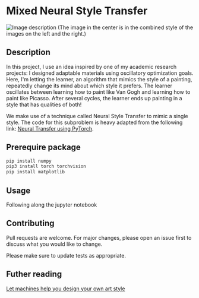 # Mixed Neural Style Transfer

![Image description](https://static.wixstatic.com/media/94d104_d4932d4d0bde443fa6a5ef511762136f~mv2_d_4897_2184_s_2.png)
(The image in the center is in the combined style of the images on the left and the right.)

## Description

In this project, I use an idea inspired by one of my academic research projects: I designed adaptable materials using oscillatory optimization goals. Here, I'm letting the learner, an algorithm that mimics the style of a painting, repeatedly change its mind about which style it prefers. The learner oscillates between learning how to paint like Van Gogh and learning how to paint like Picasso. After several cycles, the learner ends up painting in a style that has qualities of both!

We make use of a technique called Neural Style Transfer to mimic a single style. The code for this subproblem is heavy adapted from the following link: [Neural Transfer using PyTorch](https://pytorch.org/tutorials/advanced/neural_style_tutorial.html).

## Prerequire package

```bash
pip install numpy
pip3 install torch torchvision
pip install matplotlib

```

## Usage

Following along the jupyter notebook

## Contributing
Pull requests are welcome. For major changes, please open an issue first to discuss what you would like to change.

Please make sure to update tests as appropriate.

## Futher reading

[Let machines help you design your own art style](https://www.hallojiayi.com/post/let-machine-help-you-design-your-own-art-style)
